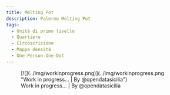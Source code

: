 ```yaml
---
title: Melting Pot
description: Palermo Melting Pot
tags:
  - Unità di primo livello
  - Quartiere
  - Circoscrizione
  - Mappa densità
  - One-Person-One-Dot 
---
```




<figure markdown>
[![](../img/workinprogress.png)](../img/workinprogress.png "Work in progress... | By @opendatasicilia")
  <figcaption>Work in progress... | By @opendatasicilia</figcaption>
</figure>
